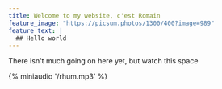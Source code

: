 ```yaml
---
title: Welcome to my website, c'est Romain
feature_image: "https://picsum.photos/1300/400?image=989"
feature_text: |
  ## Hello world
---
```


There isn't much going on here yet, but watch this space

{% miniaudio '/rhum.mp3' %}

